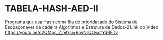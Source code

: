 # TABELA-HASH-AED-II
Programa que usa Hash como fila de prioridadade do Sistema de Esopaçonaves da cadeira Algoritmos e Estrutura de Dados-2
Link do Video
https://youtu.be/c2QMbs_7_n8?si=BIwNrQOwsfYdBETv

